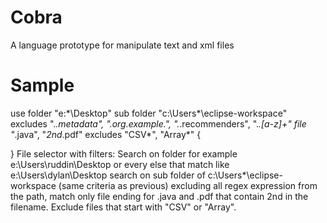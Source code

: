 # Cobra
A language prototype for manipulate text and xml files
# Sample
use folder "e:\*\Desktop"
	sub folder "c:\Users\*\eclipse-workspace" excludes ".*\.metadata", ".*org.example.*", ".*.recommenders", ".*\.[a-z]+"
	file "*.java", "*2nd*.pdf" excludes "CSV*", "Array*"
{
	
}
File selector with filters:
Search on folder for example e:\Users\ruddin\Desktop or every else that match like e:\Users\dylan\Desktop
search on sub folder of c:\Users\*\eclipse-workspace (same criteria as previous) excluding all regex expression from the path,
match only file ending for .java and .pdf that contain 2nd in the filename. Exclude files that start with "CSV" or "Array".
